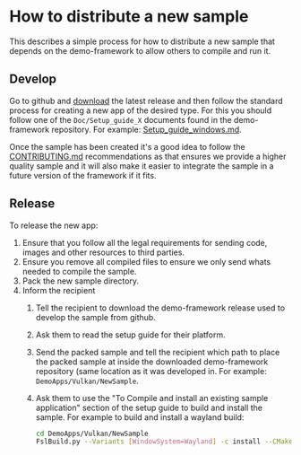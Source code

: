 # How to distribute a new sample

This describes a simple process for how to distribute a new sample that depends on the demo-framework to allow others to compile and run it.

## Develop

Go to github and [download](https://github.com/nxp-imx/gtec-demo-framework/releases) the latest release and then follow the standard process for creating a new app of the desired type. For this you should follow one of the ```Doc/Setup_guide_X``` documents found in the demo-framework repository. For example: [Setup_guide_windows.md](./Setup_guide_windows.md).

Once the sample has been created it's a good idea to follow the [CONTRIBUTING.md](../CONTRIBUTING.md) recommendations as that ensures we provide a higher quality sample and it will also make it easier to integrate the sample in a future version of the framework if it fits.

## Release

To release the new app:

1. Ensure that you follow all the legal requirements for sending code, images and other resources to third parties.
2. Ensure you remove all compiled files to ensure we only send whats needed to compile the sample.
3. Pack the new sample directory.
4. Inform the recipient
    1. Tell the recipient to download the demo-framework release used to develop the sample from github.
    2. Ask them to read the setup guide for their platform.
    3. Send the packed sample and tell the recipient which path to place the packed sample at inside the downloaded demo-framework repository (same location as it was developed in. For example: ```DemoApps/Vulkan/NewSample```.
    4. Ask them to use the "To Compile and install an existing sample application" section of the setup guide to build and install the sample. For example to build and install a wayland build:

        ```bash
        cd DemoApps/Vulkan/NewSample
        FslBuild.py --Variants [WindowSystem=Wayland] -c install --CMakeInstallPrefix $FSL_GRAPHICS_SDK/bin
        ```
